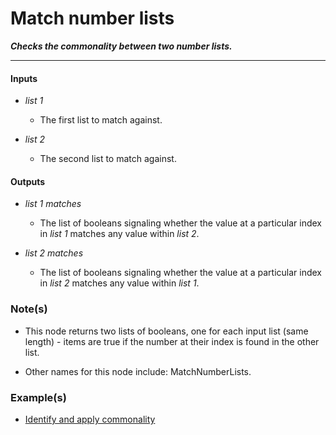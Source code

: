 # Match number lists

**_Checks the commonality between two number lists._**

---


#### Inputs

* _list 1_

  * The first list to match against.

* _list 2_

  * The second list to match against.


#### Outputs

* _list 1 matches_

  * The list of booleans signaling whether the value at a particular index in _list 1_ matches any value within _list 2_.

* _list 2 matches_

  * The list of booleans signaling whether the value at a particular index in _list 2_ matches any value within _list 1_.


### Note(s)

* This node returns two lists of booleans, one for each input list (same length) - items are true if the number at their index is found in the other list.

* Other names for this node include: MatchNumberLists.


### Example(s)

* <a href="https://creator.trimble.com/graph?assetURI=whp:5e22d8ba-e52f-45fb-b2da-01466b706c69&version=latest" target="_blank">Identify and apply commonality</a>
